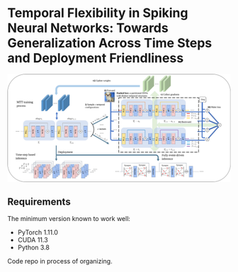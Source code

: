 # Temporal Flexibility in Spiking Neural Networks: Towards Generalization Across Time Steps and Deployment Friendliness

![](./Fig1.svg)



## Requirements

The minimum version known to work well:

- PyTorch 1.11.0
- CUDA 11.3
- Python 3.8

Code repo in process of organizing.
